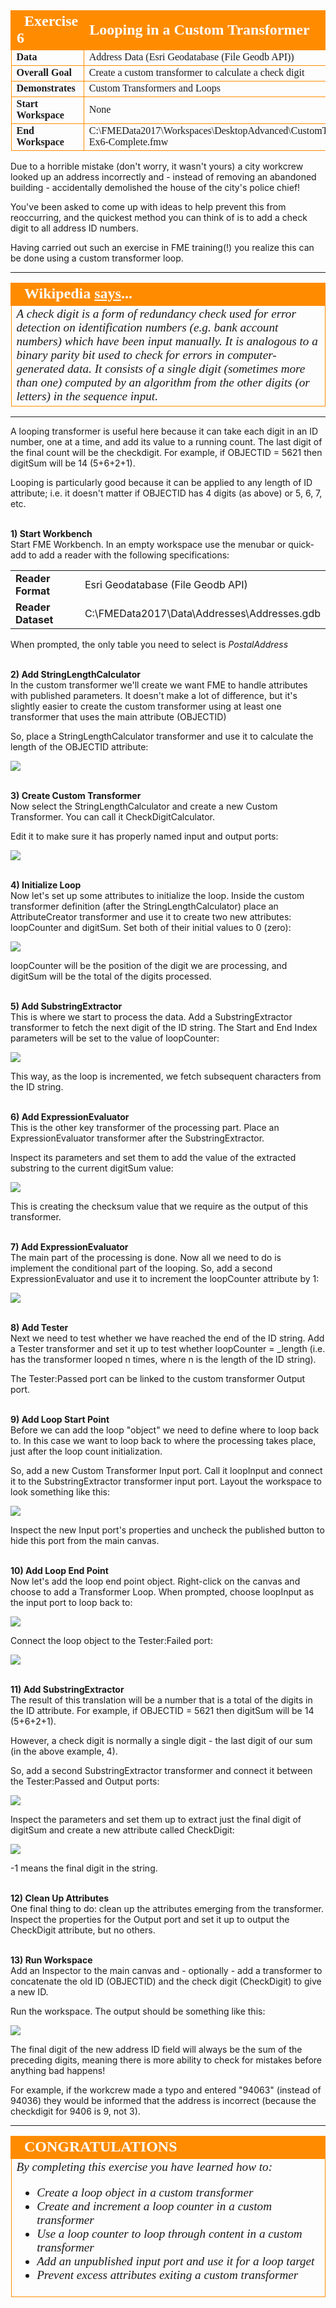 <!--Exercise Section-->


<table style="border-spacing: 0px;border-collapse: collapse;font-family:serif">
<tr>
<td style="vertical-align:middle;background-color:darkorange;border: 2px solid darkorange">
<i class="fa fa-cogs fa-lg fa-pull-left fa-fw" style="color:white;padding-right: 12px;vertical-align:text-top"></i>
<span style="color:white;font-size:x-large;font-weight: bold">Exercise 6</span>
</td>
<td style="border: 2px solid darkorange;background-color:darkorange;color:white">
<span style="color:white;font-size:x-large;font-weight: bold">Looping in a Custom Transformer</span>
</td>
</tr>

<tr>
<td style="border: 1px solid darkorange; font-weight: bold">Data</td>
<td style="border: 1px solid darkorange">Address Data (Esri Geodatabase (File Geodb API))</td>
</tr>

<tr>
<td style="border: 1px solid darkorange; font-weight: bold">Overall Goal</td>
<td style="border: 1px solid darkorange">Create a custom transformer to calculate a check digit</td>
</tr>

<tr>
<td style="border: 1px solid darkorange; font-weight: bold">Demonstrates</td>
<td style="border: 1px solid darkorange">Custom Transformers and Loops</td>
</tr>

<tr>
<td style="border: 1px solid darkorange; font-weight: bold">Start Workspace</td>
<td style="border: 1px solid darkorange">None</td>
</tr>

<tr>
<td style="border: 1px solid darkorange; font-weight: bold">End Workspace</td>
<td style="border: 1px solid darkorange">C:\FMEData2017\Workspaces\DesktopAdvanced\CustomTransformers-Ex6-Complete.fmw</td>
</tr>

</table>


Due to a horrible mistake (don't worry, it wasn't yours) a city workcrew looked up an address incorrectly and - instead of removing an abandoned building - accidentally demolished the house of the city's police chief!

You've been asked to come up with ideas to help prevent this from reoccurring, and the quickest method you can think of is to add a check digit to all address ID numbers.

Having carried out such an exercise in FME training(!) you realize this can be done using a custom transformer loop.

---

<table style="border-spacing: 0px">
<tr>
<td style="vertical-align:middle;background-color:darkorange;border: 2px solid darkorange">
<i class="fa fa-quote-left fa-lg fa-pull-left fa-fw" style="color:white;padding-right: 12px;vertical-align:text-top"></i>
<span style="color:white;font-size:x-large;font-weight: bold;font-family:serif">Wikipedia <a style="color:white;font-size:x-large;font-weight: bold;font-family:serif;text-decoration:underline" href="https://en.wikipedia.org/wiki/Check_digit">says</a>...</span>
</td>
</tr>

<tr>
<td style="border: 1px solid darkorange">
<span style="font-family:serif; font-style:italic; font-size:larger">
A check digit is a form of redundancy check used for error detection on identification numbers (e.g. bank account numbers) which have been input manually. It is analogous to a binary parity bit used to check for errors in computer-generated data. It consists of a single digit (sometimes more than one) computed by an algorithm from the other digits (or letters) in the sequence input.</span>
</td>
</tr>
</table>

---

A looping transformer is useful here because it can take each digit in an ID number, one at a time, and add its value to a running count. The last digit of the final count will be the checkdigit. For example, if OBJECTID = 5621 then digitSum will be 14 (5+6+2+1).

Looping is particularly good because it can be applied to any length of ID attribute; i.e. it doesn't matter if OBJECTID has 4 digits (as above) or 5, 6, 7, etc.



<br>**1) Start Workbench**
<br>Start FME Workbench. In an empty workspace use the menubar or quick-add to add a reader with the following specifications:

<table style="border: 0px">

<tr>
<td style="font-weight: bold">Reader Format</td>
<td style="">Esri Geodatabase (File Geodb API)</td>
</tr>

<tr>
<td style="font-weight: bold">Reader Dataset</td>
<td style="">C:\FMEData2017\Data\Addresses\Addresses.gdb</td>
</tr>

</table>

When prompted, the only table you need to select is *PostalAddress*


<br>**2) Add StringLengthCalculator**
<br>In the custom transformer we'll create we want FME to handle attributes with published parameters. It doesn't make a lot of difference, but it's slightly easier to create the custom transformer using at least one transformer that uses the main attribute (OBJECTID)

So, place a StringLengthCalculator transformer and use it to calculate the length of the OBJECTID attribute:

![](./Images/Img3.241.Ex6.CTLoopStringLength.png)



<br>**3) Create Custom Transformer**
<br>Now select the StringLengthCalculator and create a new Custom Transformer. You can call it CheckDigitCalculator.

Edit it to make sure it has properly named input and output ports:

![](./Images/Img3.242.Ex6.InitialCT.png)


<br>**4) Initialize Loop**
<br>Now let's set up some attributes to initialize the loop. Inside the custom transformer definition (after the StringLengthCalculator) place an AttributeCreator transformer and use it to create two new attributes: loopCounter and digitSum. Set both of their initial values to 0 (zero):

![](./Images/Img3.243.Ex6.AttrCreatorInWorkspace.png)

loopCounter will be the position of the digit we are processing, and digitSum will be the total of the digits processed.


<br>**5) Add SubstringExtractor**
<br>This is where we start to process the data. Add a SubstringExtractor transformer to fetch the next digit of the ID string. The Start and End Index parameters will be set to the value of loopCounter:
 
![](./Images/Img3.244.Ex6.SubstringExtractor.png)

This way, as the loop is incremented, we fetch subsequent characters from the ID string.


<br>**6) Add ExpressionEvaluator**
<br>This is the other key transformer of the processing part. Place an ExpressionEvaluator transformer after the SubstringExtractor.

Inspect its parameters and set them to add the value of the extracted substring to the current digitSum value:

![](./Images/Img3.245.Ex6.ExpressionEval1Dialog.png) 

This is creating the checksum value that we require as the output of this transformer.

<br>**7) Add ExpressionEvaluator**
<br>The main part of the processing is done. Now all we need to do is implement the conditional part of the looping. So, add a second ExpressionEvaluator and use it to increment the loopCounter attribute by 1:

![](./Images/Img3.246.Ex6.ExpressionEval2Dialog.png) 


<br>**8) Add Tester**
<br>Next we need to test whether we have reached the end of the ID string. Add a Tester transformer and set it up to test whether loopCounter = _length (i.e. has the transformer looped n times, where n is the length of the ID string).

The Tester:Passed port can be linked to the custom transformer Output port.


<br>**9) Add Loop Start Point**
<br>Before we can add the loop "object" we need to define where to loop back to. In this case we want to loop back to where the processing takes place, just after the loop count initialization.

So, add a new Custom Transformer Input port. Call it loopInput and connect it to the SubstringExtractor transformer input port. Layout the workspace to look something like this:

![](./Images/Img3.247.Ex6.LoopInputPort.png)

Inspect the new Input port's properties and uncheck the published button to hide this port from the main canvas.


<br>**10) Add Loop End Point**
<br>Now let's add the loop end point object. Right-click on the canvas and choose to add a Transformer Loop. When prompted, choose loopInput as the input port to loop back to:

![](./Images/Img3.248.Ex6.LoopToDialog.png)

Connect the loop object to the Tester:Failed port:

![](./Images/Img3.249.Ex6.LoopConnectedToTester.png)


<br>**11) Add SubstringExtractor**
<br>The result of this translation will be a number that is a total of the digits in the ID attribute. For example, if OBJECTID = 5621 then digitSum will be 14 (5+6+2+1).

However, a check digit is normally a single digit - the last digit of our sum (in the above example, 4).

So, add a second SubstringExtractor transformer and connect it between the Tester:Passed and Output ports:

![](./Images/Img3.250.Ex6.FinalDigitSubstringExtractor.png)

Inspect the parameters and set them up to extract just the final digit of digitSum and create a new attribute called CheckDigit:

![](./Images/Img3.251.Ex6.FinalDigitSubstringExtractorDialog.png)

-1 means the final digit in the string.


<br>**12) Clean Up Attributes**
<br>One final thing to do: clean up the attributes emerging from the transformer. Inspect the properties for the Output port and set it up to output the CheckDigit attribute, but no others.


<br>**13) Run Workspace**
<br>Add an Inspector to the main canvas and - optionally - add a transformer to concatenate the old ID (OBJECTID) and the check digit (CheckDigit) to give a new ID.

Run the workspace. The output should be something like this:

![](./Images/Img3.252.Ex6.FinalCheckDigitOutput.png)

The final digit of the new address ID field will always be the sum of the preceding digits, meaning there is more ability to check for mistakes before anything bad happens!

For example, if the workcrew made a typo and entered "94063" (instead of 94036) they would be informed that the address is incorrect (because the checkdigit for 9406 is 9, not 3). 

---

<!--Exercise Congratulations Section--> 

<table style="border-spacing: 0px">
<tr>
<td style="vertical-align:middle;background-color:darkorange;border: 2px solid darkorange">
<i class="fa fa-thumbs-o-up fa-lg fa-pull-left fa-fw" style="color:white;padding-right: 12px;vertical-align:text-top"></i>
<span style="color:white;font-size:x-large;font-weight: bold;font-family:serif">CONGRATULATIONS</span>
</td>
</tr>

<tr>
<td style="border: 1px solid darkorange">
<span style="font-family:serif; font-style:italic; font-size:larger">
By completing this exercise you have learned how to:
<ul><li>Create a loop object in a custom transformer</li>
<li>Create and increment a loop counter in a custom transformer</li>
<li>Use a loop counter to loop through content in a custom transformer</li>
<li>Add an unpublished input port and use it for a loop target</li>
<li>Prevent excess attributes exiting a custom transformer</li></ul>
</span>
</td>
</tr>
</table>